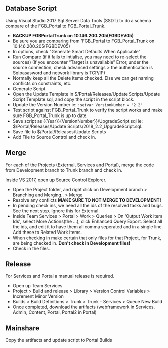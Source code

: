 ## Database Script
Using Visual Studio 2017 Sql Server Data Tools (SSDT) to do a schema compare of the FGB_Portal to FGB_Portal_Trunk.

* **BACKUP FGBPortalTrunk on 10.146.200.205(FGBDEV05)**
* Be sure you are comparing from 'FGB_Portal to FGB_Portal_Trunk on 10.146.200.205(FGBDEV05)
* In options, check "Generate Smart Defaults When Applicable"
* Run Compare (if it fails to intialise, you may need to re-select the sources)  (If you encounter “Target is unavailable” Error, under the source connection, check advanced settings > the authentication is Sqlpasasword and network library is TCP/IP)
* Normally keep all the Delete items checked. Else we can get naming conflicts on constraints, etc.
* Generate Script. 
* Open the Update Template in $/Portal/Releases/Update Scripts/Update Script Template.sql, and copy the script in the script block.
* Update the Version Number ie: `:setvar VersionNumber = "2.2"`
* Test script against FGB_Portal_Trunk to verify the script works and make sure FGB_Portal_Trunk is up to date.
* Save script as {{Year}}\{VersionNumber}}\UpgradeScript.sql ie:  $/Portal/Releases/Update Scripts/2018_2.2_UpgradeScript.sql. 
* Save file to $/Portal/Releases/Update Scripts
* Add File to Source Control and check in.

## Merge
For each of the Projects (External, Services and Portal), merge the code from Development branch to Trunk branch and check in.

Inside VS 2017, open up Source Control Explorer.

* Open the Project folder, and right click on Development branch > Branching and Merging.. > Merge
* Resolve any conflicts **MAKE SURE TO NOT MERGE TO DEVELOPMENT!**
* In pending check ins, we need all the ids of the resolved tasks and bugs. See the next step. Ignore this for External.
* Inside Team Services > Portal > Work > Queries > On 'Output Work item Ids', select More Actions(the ...), click Enhanced Query Export. Select all the ids, and edit it to have them all comma seperated and in a single line. Add these to Related Work Items.
* When checking in make certain that only files for that Project, for Trunk, are being checked in. **Don't check in Development files!**
* Check in the files.

## Release
For Services and Portal a manual release is required.

* Open up Team Services
* Project > Build and release > Library > Version Control Variables > Increment Minor Version
* Builds > Build Definitions > Trunk > Trunk - Services > Queue New Build
* Once completed, download the artifacts (webframework in Services. Admin, Content, Portal, Portal2 in Portal)

## Mainshare
Copy the artifacts and update script to Portal Builds
